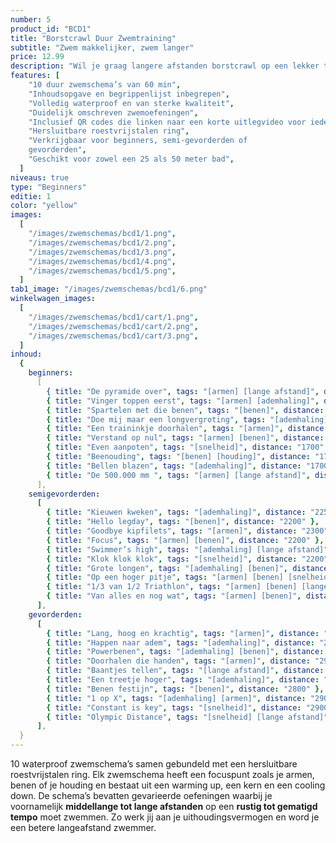 ```yaml
---
number: 5
product_id: "BCD1"
title: "Borstcrawl Duur Zwemtraining"
subtitle: "Zwem makkelijker, zwem langer"
price: 12.99
description: "Wil je graag langere afstanden borstcrawl op een lekker tempo leren zwemmen? Met deze 10 gevarieerde zwemschema’s van 60 minuten werk je aan een beter uithoudingsvermogen! Volledig waterproof zodat jij er onbeperkt mee kunt zwemmen."
features: [
    "10 duur zwemschema’s van 60 min",
    "Inhoudsopgave en begrippenlijst inbegrepen",
    "Volledig waterproof en van sterke kwaliteit",
    "Duidelijk omschreven zwemoefeningen",
    "Inclusief QR codes die linken naar een korte uitlegvideo voor iedere training (werkend vanaf januari 2022)",
    "Hersluitbare roestvrijstalen ring",
    "Verkrijgbaar voor beginners, semi-gevorderden of
    gevorderden",
    "Geschikt voor zowel een 25 als 50 meter bad",
  ]
niveaus: true
type: "Beginners"
editie: 1
color: "yellow"
images:
  [
    "/images/zwemschemas/bcd1/1.png",
    "/images/zwemschemas/bcd1/2.png",
    "/images/zwemschemas/bcd1/3.png",
    "/images/zwemschemas/bcd1/4.png",
    "/images/zwemschemas/bcd1/5.png",
  ]
tab1_image: "/images/zwemschemas/bcd1/6.png"
winkelwagen_images:
  [
    "/images/zwemschemas/bcd1/cart/1.png",
    "/images/zwemschemas/bcd1/cart/2.png",
    "/images/zwemschemas/bcd1/cart/3.png",
  ]
inhoud:
  {
    beginners:
      [
        { title: "De pyramide over", tags: "[armen] [lange afstand]", distance: "1900", preview: "/images/zwemschemas/bcd1/preview1.png" },
        { title: "Vinger toppen eerst", tags: "[armen] [ademhaling]", distance: "1700" },
        { title: "Spartelen met die benen", tags: "[benen]", distance: "1600" },
        { title: "Doe mij maar een longvergroting", tags: "[ademhaling] [lange afstand]", distance: "1800" },
        { title: "Een traininkje doorhalen", tags: "[armen]", distance: "1800" },
        { title: "Verstand op nul", tags: "[armen] [benen]", distance: "1800" },
        { title: "Even aanpoten", tags: "[snelheid]", distance: "1700" },
        { title: "Beenouding", tags: "[benen] [houding]", distance: "1700" },
        { title: "Bellen blazen", tags: "[ademhaling]", distance: "1700" },
        { title: "De 500.000 mm ", tags: "[armen] [lange afstand]", distance: "1700" },
      ],
    semigevorderden:
      [
        { title: "Kieuwen kweken", tags: "[ademhaling]", distance: "2250", preview: "/images/zwemschemas/bcd1/preview2.png" },
        { title: "Hello legday", tags: "[benen]", distance: "2200" },
        { title: "Goodbye kipfilets", tags: "[armen]", distance: "2300" },
        { title: "Focus", tags: "[armen] [benen]", distance: "2200" },
        { title: "Swimmer’s high", tags: "[ademhaling] [lange afstand]", distance: "2300" },
        { title: "Klok klok klok", tags: "[snelheid]", distance: "2200" },
        { title: "Grote longen", tags: "[ademhaling] [benen]", distance: "2200" },
        { title: "Op een hoger pitje", tags: "[armen] [benen] [snelheid]", distance: "2200" },
        { title: "1/3 van 1/2 Triathlon", tags: "[armen] [benen] [lange afstand]", distance: "2300" },
        { title: "Van alles en nog wat", tags: "[armen] [benen]", distance: "2400" },
      ],
    gevorderden:
      [
        { title: "Lang, hoog en krachtig", tags: "[armen]", distance: "2900", preview: "/images/zwemschemas/bcd1/preview3.png" },
        { title: "Happen naar adem", tags: "[ademhaling]", distance: "2850" },
        { title: "Powerbenen", tags: "[ademhaling] [benen]", distance: "3000" },
        { title: "Doorhalen die handen", tags: "[armen]", distance: "2900" },
        { title: "Baantjes tellen", tags: "[lange afstand]", distance: "2900" },
        { title: "Een treetje hoger", tags: "[ademhaling]", distance: "2900" },
        { title: "Benen festijn", tags: "[benen]", distance: "2800" },
        { title: "1 op X", tags: "[ademhaling] [armen]", distance: "2900" },
        { title: "Constant is key", tags: "[snelheid]", distance: "2900" },
        { title: "Olympic Distance", tags: "[snelheid] [lange afstand]", distance: "3100" },
      ],
  }
---
```


10 waterproof zwemschema’s samen gebundeld met een hersluitbare roestvrijstalen ring. Elk zwemschema heeft een focuspunt zoals je armen, benen of je houding en bestaat uit een warming up, een kern en een cooling down. De schema’s bevatten gevarieerde oefeningen waarbij je voornamelijk **middellange tot lange afstanden** op een **rustig tot gematigd tempo** moet zwemmen. Zo werk jij aan je uithoudingsvermogen en word je een betere langeafstand zwemmer.
